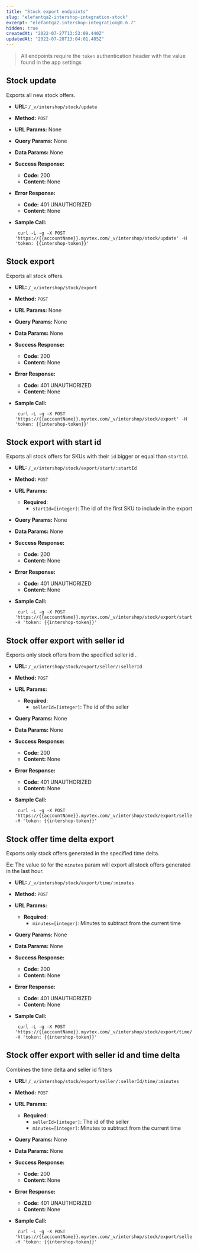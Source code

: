 ```yaml
---
title: "Stock export endpoints"
slug: "elefantqa2-intershop-integration-stock"
excerpt: "elefantqa2.intershop-integration@0.6.7"
hidden: true
createdAt: "2022-07-27T13:53:09.440Z"
updatedAt: "2022-07-28T13:04:01.485Z"
---
```

> All endpoints require the `token` authentication header with the value found in the app settings

## Stock update
Exports all new stock offers.

* **URL:** `/_v/intershop/stock/update`

* **Method:** `POST`

* **URL Params:** None
* **Query Params:** None
* **Data Params:** None

* **Success Response:**

  * **Code:** 200
  * **Content:** None

* **Error Response:**
  * **Code:** 401 UNAUTHORIZED
  * **Content:** None

* **Sample Call:**
  ```shell
   curl -L -g -X POST 'https://{{accountName}}.myvtex.com/_v/intershop/stock/update' -H 'token: {{intershop-token}}'
  ```


## Stock export
Exports all stock offers.

* **URL:** `/_v/intershop/stock/export`

* **Method:** `POST`

* **URL Params:** None
* **Query Params:** None
* **Data Params:** None

* **Success Response:**

  * **Code:** 200
  * **Content:** None

* **Error Response:**
  * **Code:** 401 UNAUTHORIZED
  * **Content:** None

* **Sample Call:**
  ```shell
   curl -L -g -X POST 'https://{{accountName}}.myvtex.com/_v/intershop/stock/export' -H 'token: {{intershop-token}}'
  ```

## Stock export with start id
Exports all stock offers for SKUs with their `id` bigger or equal than `startId`.

* **URL:** `/_v/intershop/stock/export/start/:startId`

* **Method:** `POST`

* **URL Params:** 
  * **Required**:
    * `startId=[integer]`: The id of the first SKU to include in the export
* **Query Params:** None
* **Data Params:** None

* **Success Response:**

  * **Code:** 200
  * **Content:** None

* **Error Response:**
  * **Code:** 401 UNAUTHORIZED
  * **Content:** None

* **Sample Call:**
  ```shell
   curl -L -g -X POST 'https://{{accountName}}.myvtex.com/_v/intershop/stock/export/start/2513' -H 'token: {{intershop-token}}'
  ```

## Stock offer export with seller id
Exports only stock offers from the specified seller id .

* **URL:** `/_v/intershop/stock/export/seller/:sellerId`

* **Method:** `POST`

* **URL Params:**
  * **Required**:
    * `sellerId=[integer]`: The id of the seller
* **Query Params:** None
* **Data Params:** None

* **Success Response:**

  * **Code:** 200
  * **Content:** None

* **Error Response:**
  * **Code:** 401 UNAUTHORIZED
  * **Content:** None

* **Sample Call:**
  ```shell
   curl -L -g -X POST 'https://{{accountName}}.myvtex.com/_v/intershop/stock/export/seller/1' -H 'token: {{intershop-token}}'
  ```

## Stock offer time delta export
Exports only stock offers generated in the specified time delta.

Ex: The value `60` for the `minutes` param will export all stock offers generated in the last hour.

* **URL:** `/_v/intershop/stock/export/time/:minutes`

* **Method:** `POST`

* **URL Params:**
  * **Required**:
    * `minutes=[integer]`: Minutes to subtract from the current time
* **Query Params:** None
* **Data Params:** None

* **Success Response:**

  * **Code:** 200
  * **Content:** None

* **Error Response:**
  * **Code:** 401 UNAUTHORIZED
  * **Content:** None

* **Sample Call:**
  ```shell
   curl -L -g -X POST 'https://{{accountName}}.myvtex.com/_v/intershop/stock/export/time/180' -H 'token: {{intershop-token}}'
  ```

## Stock offer export with seller id and time delta
Combines the time delta and seller id filters

* **URL:** `/_v/intershop/stock/export/seller/:sellerId/time/:minutes`

* **Method:** `POST`

* **URL Params:**
  * **Required**:
    * `sellerId=[integer]`: The id of the seller
    * `minutes=[integer]`: Minutes to subtract from the current time
* **Query Params:** None
* **Data Params:** None

* **Success Response:**

  * **Code:** 200
  * **Content:** None

* **Error Response:**
  * **Code:** 401 UNAUTHORIZED
  * **Content:** None

* **Sample Call:**
  ```shell
   curl -L -g -X POST 'https://{{accountName}}.myvtex.com/_v/intershop/stock/export/seller/1/time/180' -H 'token: {{intershop-token}}'
  ```